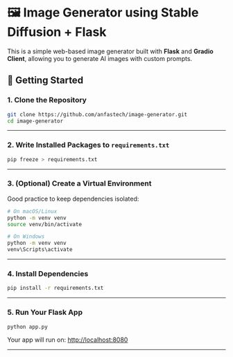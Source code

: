 # 🖼️ Image Generator using Stable Diffusion + Flask

This is a simple web-based image generator built with **Flask** and **Gradio Client**, allowing you to generate AI images with custom prompts.

## 🚀 Getting Started

### 1. Clone the Repository

```bash
git clone https://github.com/anfastech/image-generator.git
cd image-generator
```

---

### 2. Write Installed Packages to `requirements.txt`

```bash
pip freeze > requirements.txt
```

---

### 3. (Optional) Create a Virtual Environment

Good practice to keep dependencies isolated:

```bash
# On macOS/Linux
python -m venv venv
source venv/bin/activate

# On Windows
python -m venv venv
venv\Scripts\activate
```

---

### 4. Install Dependencies

```bash
pip install -r requirements.txt
```

---

### 5. Run Your Flask App

```bash
python app.py
```

Your app will run on: [http://localhost:8080](http://localhost:8080)

---


